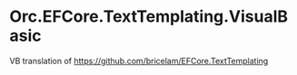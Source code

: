 # Orc.EFCore.TextTemplating.VisualBasic

VB translation of https://github.com/bricelam/EFCore.TextTemplating
